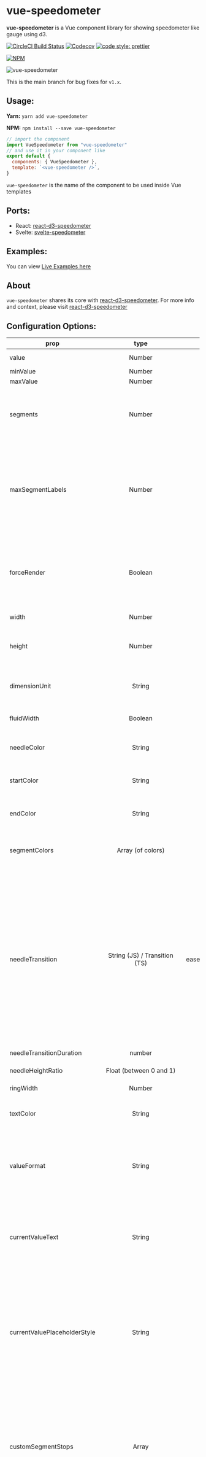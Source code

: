 # vue-speedometer

**vue-speedometer** is a Vue component library for showing speedometer like gauge using d3.

[![CircleCI Build Status](https://circleci.com/gh/palerdot/vue-speedometer.svg?style=svg)](https://circleci.com/gh/palerdot/vue-speedometer)
[![Codecov](https://img.shields.io/codecov/c/gh/palerdot/vue-speedometer)](https://codecov.io/gh/palerdot/vue-speedometer)
[![code style: prettier](https://img.shields.io/badge/code_style-prettier-ff69b4.svg?style=flat-square)](https://github.com/prettier/prettier)


[![NPM](https://nodei.co/npm/vue-speedometer.png)](https://npmjs.org/package/vue-speedometer)

![vue-speedometer](https://raw.githubusercontent.com/palerdot/vue-speedometer/master/speedo.gif)

This is the main branch for bug fixes for `v1.x`.

## Usage:

**Yarn:**
`yarn add vue-speedometer` 

**NPM:**
`npm install --save vue-speedometer` 

```javascript
// import the component
import VueSpeedometer from "vue-speedometer"
// and use it in your component like
export default {
  components: { VueSpeedometer }, 
  template: `<vue-speedometer />`,
}
```

`vue-speedometer` is the name of the component to be used inside Vue templates

## Ports:
- React: [react-d3-speedometer](https://github.com/palerdot/react-d3-speedometer)
- Svelte: [svelte-speedometer](https://github.com/palerdot/svelte-speedometer)

## Examples:

You can view [Live Examples here](https://palerdot.in/vue-speedometer/)

## About

`vue-speedometer` shares its core with [react-d3-speedometer](https://github.com/palerdot/react-d3-speedometer). For more info and context, please visit [react-d3-speedometer](https://github.com/palerdot/react-d3-speedometer) 

## Configuration Options:

| prop        | type           | default  | comments |
| ------------|:--------------:| --------:| ---------|
| value       | Number         | 0        |   Make sure your value is between your `minValue` and `maxValue`       |
| minValue    | Number         | 0        |          |
| maxValue    | Number         | 1000     |          |
| segments    | Number         | 5        | Number of segments in the speedometer. Please note, `segments` is calculated with [d3-ticks]() which is an approximate count that is uniformly spaced between min and max. Please refer to [d3-ticks](https://github.com/d3/d3-scale/blob/master/README.md#continuous_ticks) and [d3-array ticks](https://github.com/d3/d3-array#ticks) for more detailed info.        |
| maxSegmentLabels    | Number         | value from 'segments' prop        | Limit the number of segment labels to displayed. This is useful for acheiving a gradient effect by giving arbitrary large number of `segments` and limiting the labels with this prop. [See Live Example](https://palerdot.in/vue-speedometer/?path=/story/vue-speedometer--gradient-effect-with-large-number-of-segments-and-maxsegmentlabels-config). Please note, `maxSegmentLabels` is calculated with [d3-ticks]() which is an approximate count that is uniformly spaced between min and max. Please refer to [d3-ticks](https://github.com/d3/d3-scale/blob/master/README.md#continuous_ticks) and [d3-array ticks](https://github.com/d3/d3-array#ticks) for more detailed info.        |
| forceRender | Boolean        | false    | After initial rendering/mounting, when props change, only the `value` is changed and animated to maintain smooth visualization. But, if you want to force rerender the whole component like change in segments, colors, dimensions etc, you can use this option to force rerender of the whole component on props change.         |
| width       | Number         | 300      | **diameter** of the speedometer and the **width** of the svg element |
| height      | Number         | 300      | height of the svg element. Height of the speedometer is always half the width since it is a **semi-circle**. For fluid width, please refere to `fluidWidth` config |
| dimensionUnit | String         | px     | Default to `px` for `width/height`. Possible values - `"em" , "ex" , "px" , "in" , "cm" , "mm" , "pt" , ,"pc"` ... Please refer to [specification](https://developer.mozilla.org/en-US/docs/Web/SVG/Content_type#Length) for more details |
| fluidWidth  | Boolean        | false    | If `true` takes the width of the parent component. See [Live Example](https://palerdot.in/vue-speedometer/?selectedStory=Fluid%20Width%20view&full=0&down=0&left=1&panelRight=0&downPanel=kadirahq%2Fstorybook-addon-actions%2Factions-panel) for more details |
| needleColor | String         | steelblue | Should be a valid color code - colorname, hexadecimal name or rgb value. Should be a valid input for [d3.interpolateHsl](https://github.com/d3/d3-interpolate#interpolateHsl)   |
| startColor | String         | #FF471A | Should be a valid color code - colorname, hexadecimal name or rgb value. Should be a valid input for [d3.interpolateHsl](https://github.com/d3/d3-interpolate#interpolateHsl)   |
| endColor | String         |  #33CC33 | Should be a valid color code - colorname, hexadecimal name or rgb value. Should be a valid input for [d3.interpolateHsl](https://github.com/d3/d3-interpolate#interpolateHsl)   |
| segmentColors | Array (of colors)         |  [] | Custom segment colors can be given with this option. Should be an array of valid color codes. If this option is given **startColor** and **endColor** options will be ignored. |
| needleTransition | String (JS) / Transition (TS)        | easeQuadInOut | [d3-easing-identifiers](https://github.com/d3/d3-ease) - easeLinear, easeQuadIn, easeQuadOut, easeQuadInOut, easeCubicIn, easeCubicOut, easeCubicInOut, easePolyIn, easePolyOut, easePolyInOut, easeSinIn, easeSinOut, easeSinInOut, easeExpIn, easeExpOut, easeExpInOut, easeCircleIn, easeCircleOut, easeCircleInOut, easeBounceIn, easeBounceOut, easeBounceInOut, easeBackIn, easeBackOut, easeBackInOut, easeElasticIn, easeElasticOut, easeElasticInOut, easeElastic. There is a helper Object/Type 'Transtion', which you can import like `import { Transition } from 'vue-speedometer'` and use it like `Transition.easeElastic`. This works for both JS and Typescript. For `type(script)` definitions, please refer [here](./src/index.d.ts). |
| needleTransitionDuration | number         | 500     | Time in milliseconds. |
| needleHeightRatio | Float (between 0 and 1)         | 0.9     | Control the height of the needle by giving a number/float between `0` and `1`. Default height ratio is `0.9`.  |
| ringWidth | Number         | 60     | Width of the speedometer ring. |
| textColor | String         | #666     | Should be a valid color code - colorname, hexadecimal name or rgb value. Used for both showing the current value and the segment values |
| valueFormat | String       |  | should be a valid format for [d3-format](https://github.com/d3/d3-format#locale_format). By default, no formatter is used. You can use a valid d3 format identifier (for eg: `d` to convert float to integers), to format the values. **Note:** This formatter affects all the values (current value, segment values) displayed in the speedometer |
| currentValueText | String | ${value} | Should be provided a string which should have **${value}** placeholder which will be replaced with current value. By default, current value is shown (formatted with `valueFormat`). For example, if current Value is 333 if you would like to show `Current Value: 333`, you should provide a string **`Current Value: ${value}`**. See [Live Example](https://palerdot.in/vue-speedometer/?selectedKind=vue-speedometer&selectedStory=Custom%20Current%20Value%20Text&full=0&down=1&left=1&panelRight=0) |
| currentValuePlaceholderStyle | String | ${value} | Should be provided a placeholder string which will be replaced with current value in `currentValueTextProp`. For example: you can use ruby like interpolation by giving following props - `<vue-speedometer    currentValueText="Current Value: #{value}" currentValuePlaceholderStyle={"#{value}"} />`. This is also helpful if you face `no-template-curly-in-string` eslint warnings and would like to use different placeholder for current value |
| customSegmentStops | Array         | []     | Array of values **starting** at `min` value, and **ending** at `max` value. This configuration is useful if you would like to split the segments at custom points or have unequal segments at preferred values. If the values does not begin and end with `min` and `max` value respectively, an error will be thrown. This configuration will override `segments` prop, since total number of segments will be `length - 1` of `customSegmentProps`. For example, `[0, 50, 75, 100]` value will have three segments - `0-50`, `50-75`, `75-100`. See [Live Example](https://palerdot.in/vue-speedometer/?path=/story/vue-speedometer--custom-segment-stops) |
| customSegmentLabels | Array`<CustomSegmentLabel>` | [] | Takes an array of `CustomSegmentLabel` objects. Each object has following keys for custom rendering of labels - `text`, `fontSize`, `color`, `position: OUTSIDE/INSIDE`. For `position`, there is a helper `CustomSegmentLabelPosition` Object/Type which you can import like `import { CustomSegmentLabelPosition } from 'vue-speedometer'`, and use it like `CustomSegmentLabelPosition.Inside / CustomSegmentLabelPosition.Outside`. This works for both JS and Typescript. For `type(script)` definitions, please refer [here](./src/index.d.ts).  |
| labelFontSize | String         | 14px     | Font size for segment labels/legends |
| valueTextFontSize | String         | 16px     | Font size for current value text |
| valueTextFontWeight | String         | bold     | Font weight for current value text. Any valid font weight identifier (500, bold etc) can be used. |
| paddingHorizontal |	Number |	0  |	Provides right/left space for the label text. Takes a number (without explicit unit, unit will be taken from dimensionUnit config which defaults to px). Helpful when using a bigger font size for label texts. |
| paddingVertical   | Number |	0  |	Provides top/bottom space for the current value label text below the needle. Takes a number (without explicit unit, unit will be taken from dimensionUnit config which defaults to px). Helpful when using a bigger font size for label texts. |

## Examples

You can view [Live Examples here](https://palerdot.in/vue-speedometer/?path=/story/vue-speedometer--default-with-no-config)

#### Default with no config - [Live Example](https://palerdot.in/vue-speedometer/?path=/story/vue-speedometer--default-with-no-config)

```javascript
export default {
  components: { VueSpeedometer },
  template: `<vue-speedometer />`,
}
```

#### With configurations - [Live Example](https://palerdot.in/vue-speedometer/?path=/story/vue-speedometer--configuring-values)

```javascript
export default {
  components: { VueSpeedometer },
  template: `<vue-speedometer value="333" />`,
}
```

#### Custom Segment Labels - [Live Example](https://palerdot.in/vue-speedometer/?path=/story/vue-speedometer--custom-segment-labels)

```javascript
// 'customSegmentLabels' prop takes an array of 'CustomSegmentLabel' Object
/*
type CustomSegmentLabel = {
  text?: string
  position?: OUTSIDE/INSIDE
  fontSize?: string
  color?: string
}
*/

export default {
  components: { VueSpeedometer },
  template: `
    <div>
      <vue-speedometer 
      :width="500"
      :needleHeightRatio="0.7"
      :value="777"
      currentValueText="Happiness Level"
      :customSegmentLabels='[
        {
          text: "Very Bad",
          position: "INSIDE",
          color: "#555",
        },
        {
          text: "Bad",
          position: "INSIDE",
          color: "#555",
        },
        {
          text: "Ok",
          position: "INSIDE",
          color: "#555",
          fontSize: "19px",
        },
        {
          text: "Good",
          position: "INSIDE",
          color: "#555",
        },
        {
          text: "Very Good",
          position: "INSIDE",
          color: "#555",
        },
      ]'
      :ringWidth="47"
      :needleTransitionDuration="3333"
      needleTransition="easeElastic"
      needleColor="#a7ff83"
      textColor="#d8dee9"
    />
    </div>
  `,
}
  
/>
```

#### Custom Segment Colors - [Live Example](https://palerdot.in/vue-speedometer/?path=/story/vue-speedometer--custom-segment-colors)

```javascript
export default {
  components: { VueSpeedometer },
  template: `
    <div>
      <vue-speedometer
        :maxSegmentLabels="12"
        :segments="3"
        :value="470"
        :segmentColors='["tomato", "gold", "limegreen"]'
        needleColor="lightgreen"
      />
    </div>
    `,
}
  // startColor will be ignored
  // endColor will be ignored
/>
```

#### Custom Segment Stops - [Live Example](https://palerdot.in/vue-speedometer/?path=/story/vue-speedometer--custom-segment-stops)

```javascript
  export default {
    components: { VueSpeedometer },
    template: `
      <div>
        <vue-speedometer 
          :needleHeightRatio="0.7"
          :maxSegmentLabels="5"
          :segments="3"
          :customSegmentStops="[0, 500, 750, 900, 1000]"
          :segmentColors='["firebrick", "tomato", "gold", "limegreen"]'
          :value="333"
        />
      </div>
    `,
  }
  // `segments` prop will be ignored since it will be calculated from `customSegmentStops`
  // In this case there will be `4` segments (0-500, 500-750, 750-900, 900-1000)
/>
```

#### Fluid Width Example - [Live Example](https://palerdot.in/vue-speedometer/?path=/story/vue-speedometer--fluid-width-view)

```javascript
// Speedometer will take the width of the parent div (500)
// any width passed will be ignored
export default {
  components: { VueSpeedometer },
  data() {
    return {
      styles: {
        width: "500px",
        height: "300px",
        background: "#EFEFEF",
      },
    }
  },
  template: `
    <div :style="styles">
      <vue-speedometer 
        :fluidWidth="true"
        :minValue="100"
        :maxValue="500"
        :value="473"
        needleColor="steelblue"
      />
      <div>
      Fluid width takes the width of the parent div (<strong>500px</strong> in this case)
      </div>
    </div>
  `,
}
```

#### Needle Transition Example - [Live Example](https://palerdot.in/vue-speedometer/?path=/story/vue-speedometer--needle-transition-duration)

```javascript
export default {
  components: { VueSpeedometer },
  template: `
  <div>
    <vue-speedometer 
      :value="333"
      needleColor="steelblue"
      :needleTransitionDuration="4000"
      needleTransition="easeElastic"
    />
  </div>
  `,
}
```

#### Force Render component on props change - [Live Example](https://palerdot.in/vue-speedometer/?path=/story/vue-speedometer--force-render-the-component)

```javascript
// By default, when props change, only the value prop is updated and animated. 
// This is to maintain smooth visualization and to ignore breaking appearance changes like segments, colors etc. 
// You can override this behaviour by giving forceRender: true

export default {
  components: { VueSpeedometer },
  template: `
  <div>
    <vue-speedometer 
      :value="333"
      :forceRender="true"
      needleColor="steelblue"
      :needleTransitionDuration="4000"
      needleTransition="easeElastic"
    />
  </div>
  `,
}
```

#### Needle Height Configuration Example - [Live Example](https://palerdot.in/vue-speedometer/?path=/story/vue-speedometer--configure-needle-length-and-font-sizes)

```javascript
export default {
  components: { VueSpeedometer },
  template: `
    <div>
      <vue-speedometer
        :value="333"
        :needleHeightRatio="0.5"
      />
    </div>
`,
}
```

You can give a value between `0` and `1` to control the needle height.


#### Gradient Like Effect - [Live Example](https://palerdot.in/vue-speedometer/?path=/story/vue-speedometer--gradient-effect-with-large-number-of-segments-and-max-segment-labels-config)

```javascript
export default {
  components: { VueSpeedometer },
  template: `
    <div>
      <vue-speedometer
        :needleHeightRatio="0.7"
        :maxSegmentLabels="5"
        :segments="1000"
        :value="333"
      />
    </div>
  `,
}
```

---

### Todos:

- [x] Test coverage (with [vue-test-utils](https://vue-test-utils.vuejs.org/))
- [x] Convert entire code base to ES6
- [x] Split core from lifecycles
- [x] Typescript support

---

### Tests:

`vue-speedometer` comes with a test suite using [vue-test-utils](https://vue-test-utils.vuejs.org/).

```javascript
// navigate to root folder and run
npm test
// or 'yarn test' if you are using yarn
```

---

### FAQ

- Please refer this [comment](https://github.com/vuejs/vue-cli/issues/1875#issuecomment-408739414) if you run into `vue cli you are using the runtime only build of vue where the template compiler is not available` message when running from your local setup bootstrapped with `vue-cli`. Basically create a `vue.config.js`
```javascript
// vue.config.js
module.exports = {
  runtimeCompiler: true
}
```

---

#### Feature Updates:
- `v1.3.0` - `customSegmentLabels` prop to show custom segment labels. [Live Example](https://codesandbox.io/s/zen-platform-7e8eq)
- `v1.2.0` - `Typescript` support
- `v1.0.0.beta` Initial release. ref - https://codesandbox.io/s/vue-template-5yuw8

#### Changelog:

[View Changelog](CHANGELOG.md)

---

#### Contributing:
PRs are welcome. Please create a issue/bugfix/feature branch and create an issue with your branch details. Probably I will create a similar branch in the upstream repo so that PRs can be raised against that branch instead of `master`.

#### Notes
- `1.0` versions are compatible with Vue Version `2.x`
For every subsequent major `vue` upgrade, `vue-speedometer` will be bumped to next major versions. For example `1.x` will be compatible with `Vue 2.0`, `2.x` will be compatible with `Vue 3.0` so on and so forth ...


#### License:

[MIT](LICENSE)

